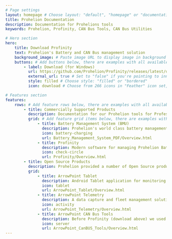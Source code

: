 ```yaml
---
# Page settings
layout: homepage # Choose layout: "default", "homepage" or "documentation-archive"
title: Prohelion Documentation
description: Documentation for Prohelions tools
keywords: Prohelion, Profinity, CAN Bus Tools, CAN Bus Utilities

# Hero section
hero:
    title: Download Profinity
    text: Prohelion's Battery and CAN Bus management solution
    background_image: # Paste image URL to display image in background of hero section
    buttons: # Add buttons below, there are examples with all available options
        - label: Download (for Windows)
          url: https://github.com/Prohelion/Profinity/releases/latest/download/Profinity.install.msi
          external_url: true # Set to "false" if you're pointing to inner page
          style: filled # Choose style: "filled" or "bordered"
          icon: download # Choose from 266 icons in "Feather" icon set, list of all icons is available here - https://feathericons.com

# Features section
features:
    rows: # Add feature rows below, there are examples with all available options
        - title: Commercially Supported Products
          description: Documentation for our Prohelion tools for Professional Battery Management and CAN Bus power users.
          grid: # Add feature grid items below, there are examples with all available options
              - title: Battery Management System (BMU)
                description: Prohelion's world class battery management system, used for racing, automotive and fixed location solutions
                icon: battery-charging 
                url: Battery_Management_System_PDF/Overview.html
              - title: Profinity
                description: Modern software for managing Prohelion Batteries and other CAN Bus based solutions.
                icon: check-circle
                url: Profinity/Overview.html
        - title: Open Source Products
          description: Prohelion provided a number of Open Source products to support our racing heratige and electric vehicle teams from around the world, called ArrowPoint
          grid:
              - title: ArrowPoint Tablet
                description: Android Tablet application for monitoring batteries and solar arrays built using Prohelion technologies.
                icon: tablet
                url: ArrowPoint_Tablet/Overview.html
              - title: ArrowPoint Telemetry
                description: A data capture and fleet management solution for solar electric and electric vehicle racing car teams
                icon: activity
                url: ArrowPoint_Telemetry/Overview.html
              - title: ArrowPoint CAN Bus Tools
                description: Before Profinity (download above) we used the ArrowPoint CAN Bus tools, this release is provided open source to help you learn how to develop CAN Bus solutions
                icon: server
                url: ArrowPoint_CanBUS_Tools/Overview.html
---
```

